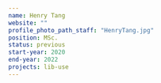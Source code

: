 ```yaml
---
name: Henry Tang
website: ""
profile_photo_path_staff: "HenryTang.jpg"
position: MSc.
status: previous
start-year: 2020
end-year: 2022
projects: lib-use
---
```


